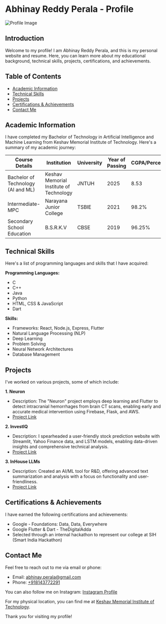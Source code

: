 # Abhinay Reddy Perala - Profile

![Profile Image](https://d1tgh8fmlzexmh.cloudfront.net/ccbp-static-website/profile-avatar-img.png)

## Introduction

Welcome to my profile! I am Abhinay Reddy Perala, and this is my personal website and resume. Here, you can learn more about my educational background, technical skills, projects, certifications, and achievements.

## Table of Contents
- [Academic Information](#academic-information)
- [Technical Skills](#technical-skills)
- [Projects](#projects)
- [Certifications & Achievements](#certifications--achievements)
- [Contact Me](#contact-me)

## Academic Information

I have completed my Bachelor of Technology in Artificial Intelligence and Machine Learning from Keshav Memorial Institute of Technology. Here's a summary of my academic journey:

| Course Details                               | Institution                          | University | Year of Passing | CGPA/Percentage |
| -------------------------------------------- | ------------------------------------ | ---------- | --------------- | ---------------- |
| Bachelor of Technology (AI and ML)           | Keshav Memorial Institute of Technology | JNTUH      | 2025            | 8.53             |
| Intermediate-MPC                            | Narayana Junior College               | TSBIE      | 2021            | 98.2%            |
| Secondary School Education                   | B.S.R.K.V                             | CBSE       | 2019            | 96.25%           |

## Technical Skills

Here's a list of programming languages and skills that I have acquired:

**Programming Languages:**
- C
- C++
- Java
- Python
- HTML, CSS & JavaScript
- Dart

**Skills:**
- Frameworks: React, Node.js, Express, Flutter
- Natural Language Processing (NLP)
- Deep Learning
- Problem Solving
- Neural Network Architectures
- Database Management

## Projects

I've worked on various projects, some of which include:

**1. Neuron**
   - Description: The "Neuron" project employs deep learning and Flutter to detect intracranial hemorrhages from brain CT scans, enabling early and accurate medical intervention using Firebase, Flask, and AWS.
   - [Project Link](https://github.com/abhinayperala/flutter-project-video.git)

**2. InvestIQ**
   - Description: I spearheaded a user-friendly stock prediction website with Streamlit, Yahoo Finance data, and LSTM models, enabling data-driven insights and comprehensive technical analysis.
   - [Project Link](https://github.com/abhinayperala/InvestIQ.git)

**3. InHouse LLMs**
   - Description: Created an AI/ML tool for R&D, offering advanced text summarization and analysis with a focus on functionality and user-friendliness.
   - [Project Link](https://github.com/Exterminator11/ClosedAI.git)

## Certifications & Achievements

I have earned the following certifications and achievements:

- Google - Foundations: Data, Data, Everywhere
- Google Flutter & Dart - TheDigitalAdda
- Selected through an internal hackathon to represent our college at SIH (Smart India Hackathon)

## Contact Me

Feel free to reach out to me via email or phone:
- Email: [abhinay.perala@gmail.com](mailto:abhinay.perala@gmail.com)
- Phone: [+918143772291](tel:+918143772291)

You can also follow me on Instagram: [Instagram Profile](https://www.instagram.com/your_instagram_handle/)

For my physical location, you can find me at [Keshav Memorial Institute of Technology](https://www.google.com/maps/place/Keshav+Memorial+Institute+of+Technology/@17.3971519,78.4880457,17z/data=!3m1!4b1!4m5!3m4!1s0x3bcb99c44533324f:0x8aa5456a7d836bb5!8m2!3d17.3971519!4d78.4902344).

Thank you for visiting my profile!
